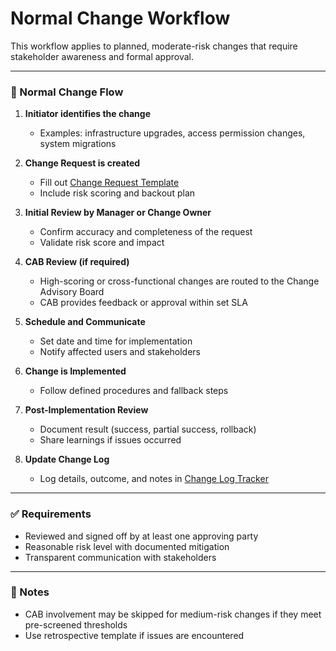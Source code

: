 # Normal Change Workflow

This workflow applies to planned, moderate-risk changes that require stakeholder awareness and formal approval.

---

### 🔄 Normal Change Flow

1. **Initiator identifies the change**
   - Examples: infrastructure upgrades, access permission changes, system migrations

2. **Change Request is created**
   - Fill out [Change Request Template](/templates/change_request_template.md)
   - Include risk scoring and backout plan

3. **Initial Review by Manager or Change Owner**
   - Confirm accuracy and completeness of the request
   - Validate risk score and impact

4. **CAB Review (if required)**
   - High-scoring or cross-functional changes are routed to the Change Advisory Board
   - CAB provides feedback or approval within set SLA

5. **Schedule and Communicate**
   - Set date and time for implementation
   - Notify affected users and stakeholders

6. **Change is Implemented**
   - Follow defined procedures and fallback steps

7. **Post-Implementation Review**
   - Document result (success, partial success, rollback)
   - Share learnings if issues occurred

8. **Update Change Log**
   - Log details, outcome, and notes in [Change Log Tracker](/templates/change_log_tracker.md)

---

### ✅ Requirements
- Reviewed and signed off by at least one approving party
- Reasonable risk level with documented mitigation
- Transparent communication with stakeholders

---

### 📌 Notes
- CAB involvement may be skipped for medium-risk changes if they meet pre-screened thresholds
- Use retrospective template if issues are encountered
